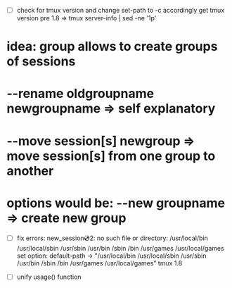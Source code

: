 - [ ] check for tmux version and change set-path to -c accordingly get tmux version pre 1.8 => tmux server-info | sed -ne '1p'

# idea: group allows to create groups of sessions
#                   --rename oldgroupname newgroupname => self explanatory
#                   --move session[s] newgroup => move session[s] from one group to another
# options would be: --new groupname  => create new group

- [ ] fix errors:
    new_session:cd:2: no such file or directory: /usr/local/bin /usr/local/sbin /usr/sbin /usr/bin /sbin /bin /usr/games /usr/local/games
    set option: default-path -> "/usr/local/bin /usr/local/sbin /usr/sbin /usr/bin /sbin /bin /usr/games /usr/local/games"
    tmux 1.8

- [ ] unify usage() function
